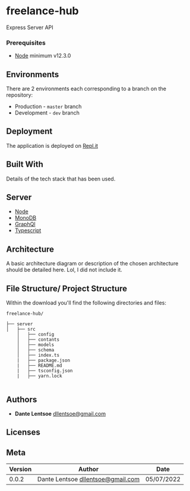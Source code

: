# freelance-hub

Express Server API

### Prerequisites

- [Node](https://nodejs.org/en/) minimum v12.3.0

## Environments

There are 2 environments each corresponding to a branch on the repository:

- Production - `master` branch
- Development - `dev` branch

## Deployment

The application is deployed on [Repl.it](```https://.repl.it```)

## Built With

Details of the tech stack that has been used.

## Server

- [Node](https://nodejs.org/en/)
- [MonoDB](https://www.mongodb.com/)
- [GraphQl](https://graphql.org/)
- [Typescript](https://www.typescriptlang.org/)

## Architecture

A basic architecture diagram or description of the chosen architecture should be detailed here. Lol, I did not include it.

## File Structure/ Project Structure

Within the download you'll find the following directories and files:

```
freelance-hub/

├── server
│   ├── src
    │   ├── config
    │   ├── contants
    │   ├── models
    │   ├── schema
    │   ├── index.ts
    |   ├── package.json
    |   ├── README.md
    |   ├── tsconfig.json
    |   ├── yarn.lock


```

## Authors

- **Dante Lentsoe** <dllentsoe@gmail.com>

## Licenses

## Meta

| Version | Author                              | Date       |
| ------- | ----------------------------------- | ---------- |
| 0.0.2   | Dante Lentsoe <dllentsoe@gmail.com> | 05/07/2022 |
